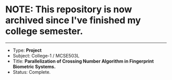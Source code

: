 # NOTE: This repository is now archived since I've finished my college semester.

<hr>

- Type: **Project**
- Subject: College-1 / MCSE503L
- Title: **Parallelization of Crossing Number Algorithm in Fingerprint Biometric Systems.**
- Status: Complete.